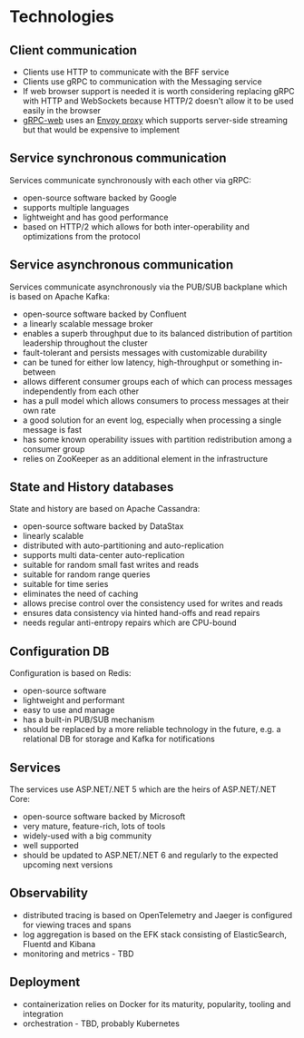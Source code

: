 # Technologies

## Client communication

* Clients use HTTP to communicate with the BFF service
* Clients use gRPC to communication with the Messaging service
* If web browser support is needed it is worth considering replacing gRPC with HTTP and WebSockets because HTTP/2 doesn't allow it to be used easily in the browser
* [gRPC-web](https://github.com/grpc/grpc-web) uses an [Envoy proxy](https://www.envoyproxy.io/) which supports server-side streaming but that would be expensive to implement

## Service synchronous communication

Services communicate synchronously with each other via gRPC:
* open-source software backed by Google
* supports multiple languages
* lightweight and has good performance
* based on HTTP/2 which allows for both inter-operability and optimizations from the protocol

## Service asynchronous communication

Services communicate asynchronously via the PUB/SUB backplane which is based on Apache Kafka:
* open-source software backed by Confluent
* a linearly scalable message broker
* enables a superb throughput due to its balanced distribution of partition leadership throughout the cluster
* fault-tolerant and persists messages with customizable durability
* can be tuned for either low latency, high-throughput or something in-between
* allows different consumer groups each of which can process messages independently from each other
* has a pull model which allows consumers to process messages at their own rate
* a good solution for an event log, especially when processing a single message is fast
* has some known operability issues with partition redistribution among a consumer group
* relies on ZooKeeper as an additional element in the infrastructure

## State and History databases

State and history are based on Apache Cassandra:
* open-source software backed by DataStax
* linearly scalable
* distributed with auto-partitioning and auto-replication
* supports multi data-center auto-replication
* suitable for random small fast writes and reads
* suitable for random range queries
* suitable for time series
* eliminates the need of caching
* allows precise control over the consistency used for writes and reads
* ensures data consistency via hinted hand-offs and read repairs
* needs regular anti-entropy repairs which are CPU-bound

## Configuration DB

Configuration is based on Redis:
* open-source software
* lightweight and performant
* easy to use and manage
* has a built-in PUB/SUB mechanism
* should be replaced by a more reliable technology in the future, e.g. a relational DB for storage and Kafka for notifications

## Services

The services use ASP.NET/.NET 5 which are the heirs of ASP.NET/.NET Core:
* open-source software backed by Microsoft
* very mature, feature-rich, lots of tools
* widely-used with a big community
* well supported
* should be updated to ASP.NET/.NET 6 and regularly to the expected upcoming next versions

## Observability

* distributed tracing is based on OpenTelemetry and Jaeger is configured for viewing traces and spans
* log aggregation is based on the EFK stack consisting of ElasticSearch, Fluentd and Kibana
* monitoring and metrics - TBD

## Deployment

* containerization relies on Docker for its maturity, popularity, tooling and integration
* orchestration - TBD, probably Kubernetes